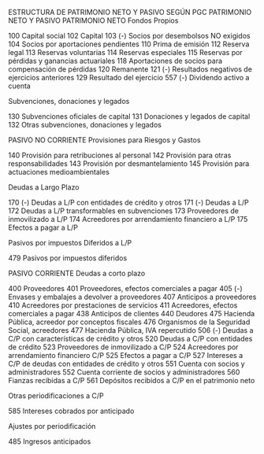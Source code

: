 ESTRUCTURA DE PATRIMONIO NETO Y PASIVO SEGÚN PGC
PATRIMONIO NETO Y PASIVO
PATRIMONIO NETO
Fondos Propios

100 Capital social
102 Capital
103 (-) Socios por desembolsos NO exigidos
104 Socios por aportaciones pendientes
110 Prima de emisión
112 Reserva legal
113 Reservas voluntarias
114 Reservas especiales
115 Reservas por pérdidas y ganancias actuariales
118 Aportaciones de socios para compensación de pérdidas
120 Remanente
121 (-) Resultados negativos de ejercicios anteriores
129 Resultado del ejercicio
557 (-) Dividendo activo a cuenta

Subvenciones, donaciones y legados

130 Subvenciones oficiales de capital
131 Donaciones y legados de capital
132 Otras subvenciones, donaciones y legados

PASIVO NO CORRIENTE
Provisiones para Riesgos y Gastos

140 Provisión para retribuciones al personal
142 Provisión para otras responsabilidades
143 Provisión por desmantelamiento
145 Provisión para actuaciones medioambientales

Deudas a Largo Plazo

170 (-) Deudas a L/P con entidades de crédito y otros
171 (-) Deudas a L/P
172 Deudas a L/P transformables en subvenciones
173 Proveedores de inmovilizado a L/P
174 Acreedores por arrendamiento financiero a L/P
175 Efectos a pagar a L/P

Pasivos por impuestos Diferidos a L/P

479 Pasivos por impuestos diferidos

PASIVO CORRIENTE
Deudas a corto plazo

400 Proveedores
401 Proveedores, efectos comerciales a pagar
405 (-) Envases y embalajes a devolver a proveedores
407 Anticipos a proveedores
410 Acreedores por prestaciones de servicios
411 Acreedores, efectos comerciales a pagar
438 Anticipos de clientes
440 Deudores
475 Hacienda Pública, acreedor por conceptos fiscales
476 Organismos de la Seguridad Social, acreedores
477 Hacienda Pública, IVA repercutido
506 (-) Deudas a C/P con características de crédito y otros
520 Deudas a C/P con entidades de crédito
523 Proveedores de inmovilizado a C/P
524 Acreedores por arrendamiento financiero C/P
525 Efectos a pagar a C/P
527 Intereses a C/P de deudas con entidades de crédito y otros
551 Cuenta con socios y administradores
552 Cuenta corriente de socios y administradores
560 Fianzas recibidas a C/P
561 Depósitos recibidos a C/P en el patrimonio neto

Otras periodificaciones a C/P

585 Intereses cobrados por anticipado

Ajustes por periodificación

485 Ingresos anticipados
